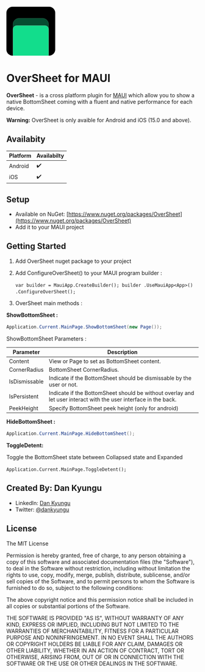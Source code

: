 ![OverSheet](https://github.com/DanKyungu/OverSheet/raw/main/img/OverSheet.png)

# OverSheet for MAUI
**OverSheet** - is a cross platform plugin for [MAUI](https://dotnet.microsoft.com/en-us/apps/maui) which allow you to show a native BottomSheet coming with a fluent and native performance for each device.

**Warning:** OverSheet is only avaible for Android and iOS (15.0 and above).

## Availabity
|Platform|Availabilty  |
|--|--|
|  Android |✔️  |
| iOS|✔️|


## Setup
-   Available on NuGet:  [https://www.nuget.org/packages/OverSheet](https://www.nuget.org/packages/OverSheet)  
- Add it to your MAUI project

## Getting Started
1.  Add OverSheet nuget package to your project

2. Add ConfigureOverSheet() to your MAUI program builder :

   `var builder = MauiApp.CreateBuilder();
               builder
                   .UseMauiApp<App>()
                   .ConfigureOverSheet();`

   

3. OverSheet main methods :

**ShowBottomSheet :**

```c#
Application.Current.MainPage.ShowBottomSheet(new Page());
```

ShowBottomSheet Parameters :

| Parameter     | Description                                                  |
| ------------- | ------------------------------------------------------------ |
| Content       | View or Page to set as BottomSheet content.                  |
| CornerRadius  | BottomSheet CornerRadius.                                    |
| IsDismissable | Indicate if the BottomSheet should be dismissable by the user or not. |
| IsPersistent  | Indicate if the BottomSheet should be without overlay and let user interact with the user interface in the back. |
| PeekHeight    | Specify BottomSheet peek height (only for android)           |

**HideBottomSheet :**

```c#
Application.Current.MainPage.HideBottomSheet();
```
**ToggleDetent:**

Toggle the BottomSheet state between Collapsed state and Expanded

`Application.Current.MainPage.ToggleDetent();`

## Created By: Dan Kyungu

-   LinkedIn:  [Dan Kyungu](https://www.linkedin.com/in/dan-kyungu)
-   Twitter:  [@dankyungu](https://twitter.com/dankyungu)

## License

The MIT License

Permission is hereby granted, free of charge, to any person obtaining a copy of this software and associated documentation files (the "Software"), to deal in the Software without restriction, including without limitation the rights to use, copy, modify, merge, publish, distribute, sublicense, and/or sell copies of the Software, and to permit persons to whom the Software is furnished to do so, subject to the following conditions:

The above copyright notice and this permission notice shall be included in all copies or substantial portions of the Software.

THE SOFTWARE IS PROVIDED "AS IS", WITHOUT WARRANTY OF ANY KIND, EXPRESS OR IMPLIED, INCLUDING BUT NOT LIMITED TO THE WARRANTIES OF MERCHANTABILITY, FITNESS FOR A PARTICULAR PURPOSE AND NONINFRINGEMENT. IN NO EVENT SHALL THE AUTHORS OR COPYRIGHT HOLDERS BE LIABLE FOR ANY CLAIM, DAMAGES OR OTHER LIABILITY, WHETHER IN AN ACTION OF CONTRACT, TORT OR OTHERWISE, ARISING FROM, OUT OF OR IN CONNECTION WITH THE SOFTWARE OR THE USE OR OTHER DEALINGS IN THE SOFTWARE.
